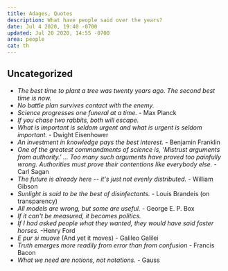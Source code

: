 ```yaml
---
title: Adages, Quotes
description: What have people said over the years?
date: Jul 4 2020, 19:40 -0700
updated: Jul 20 2020, 14:55 -0700
area: people
cat: th
---
```


## Uncategorized

- _The best time to plant a tree was twenty years ago. The second best time is now._
- _No battle plan survives contact with the enemy._
- _Science progresses one funeral at a time._ - Max Planck
- _If you chase two rabbits, both will escape._
- _What is important is seldom urgent and what is urgent is seldom important._ - Dwight Eisenhower
- _An investment in knowledge pays the best interest._ - Benjamin Franklin
- _One of the greatest commandments of science is, 'Mistrust arguments from authority.' ... Too many such arguments have proved too painfully wrong. Authorities must prove their contentions like everybody else._ - Carl Sagan
- _The future is already here -- it's just not evenly distributed._ - William Gibson
- _Sunlight is said to be the best of disinfectants._ - Louis Brandeis (on transparency)
- _All models are wrong, but some are useful._ - George E. P. Box
- _If it can't be measured, it becomes politics._
- _If I had asked people what they wanted, they would have said faster horses._ -Henry Ford
- _E pur si muove_ (And yet it moves) - Galileo Galilei
- _Truth emerges more readily from error than from confusion_ - Francis Bacon
- _What we need are notions, not notations._ - Gauss
